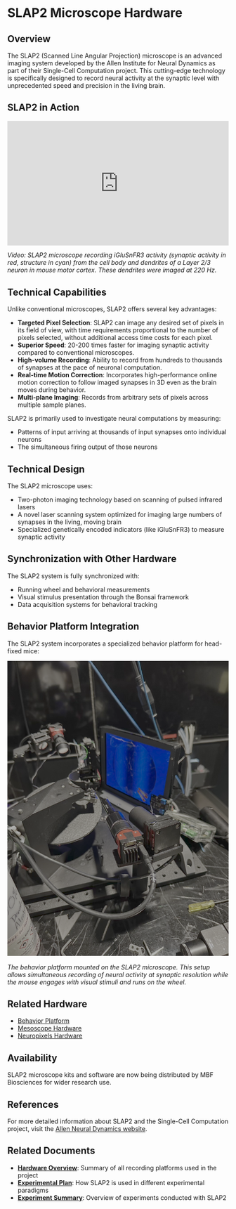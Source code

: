# SLAP2 Microscope Hardware

## Overview

The SLAP2 (Scanned Line Angular Projection) microscope is an advanced imaging system developed by the Allen Institute for Neural Dynamics as part of their Single-Cell Computation project. This cutting-edge technology is specifically designed to record neural activity at the synaptic level with unprecedented speed and precision in the living brain.

## SLAP2 in Action

<div style="padding:56.25% 0 0 0;position:relative;"><iframe src="https://player.vimeo.com/video/1015679273?h=d9a03585be&badge=0&autoplay=1&loop=1&player_id=0&app_id=58479" style="position:absolute;top:0;left:0;width:100%;height:100%;" frameborder="0" allow="autoplay; fullscreen; picture-in-picture" allowfullscreen></iframe></div>
<script src="https://player.vimeo.com/api/player.js"></script>
<p><em>Video: SLAP2 microscope recording iGluSnFR3 activity (synaptic activity in red, structure in cyan) from the cell body and dendrites of a Layer 2/3 neuron in mouse motor cortex. These dendrites were imaged at 220 Hz.</em></p>

## Technical Capabilities

Unlike conventional microscopes, SLAP2 offers several key advantages:

- **Targeted Pixel Selection**: SLAP2 can image any desired set of pixels in its field of view, with time requirements proportional to the number of pixels selected, without additional access time costs for each pixel.
- **Superior Speed**: 20-200 times faster for imaging synaptic activity compared to conventional microscopes.
- **High-volume Recording**: Ability to record from hundreds to thousands of synapses at the pace of neuronal computation.
- **Real-time Motion Correction**: Incorporates high-performance online motion correction to follow imaged synapses in 3D even as the brain moves during behavior.
- **Multi-plane Imaging**: Records from arbitrary sets of pixels across multiple sample planes.

SLAP2 is primarily used to investigate neural computations by measuring:
- Patterns of input arriving at thousands of input synapses onto individual neurons
- The simultaneous firing output of those neurons

## Technical Design

The SLAP2 microscope uses:
- Two-photon imaging technology based on scanning of pulsed infrared lasers
- A novel laser scanning system optimized for imaging large numbers of synapses in the living, moving brain
- Specialized genetically encoded indicators (like iGluSnFR3) to measure synaptic activity

## Synchronization with Other Hardware

The SLAP2 system is fully synchronized with:

- Running wheel and behavioral measurements
- Visual stimulus presentation through the Bonsai framework
- Data acquisition systems for behavioral tracking

## Behavior Platform Integration

The SLAP2 system incorporates a specialized behavior platform for head-fixed mice:

![SLAP2 Behavior Platform](../img/slap2/slap2_behavior.png)

*The behavior platform mounted on the SLAP2 microscope. This setup allows simultaneous recording of neural activity at synaptic resolution while the mouse engages with visual stimuli and runs on the wheel.*

## Related Hardware

- [Behavior Platform](behavior_training.md)
- [Mesoscope Hardware](allen_institute_mesoscope_hardware.md)
- [Neuropixels Hardware](allen_institute_neuropixels_hardware.md)

## Availability

SLAP2 microscope kits and software are now being distributed by MBF Biosciences for wider research use.

## References

For more detailed information about SLAP2 and the Single-Cell Computation project, visit the [Allen Neural Dynamics website](https://www.allenneuraldynamics.org/projects/single-cell-computation).

## Related Documents

- **[Hardware Overview](../hardware-overview.md)**: Summary of all recording platforms used in the project
- **[Experimental Plan](../experimental-plan.md)**: How SLAP2 is used in different experimental paradigms
- **[Experiment Summary](../experiment-summary.md)**: Overview of experiments conducted with SLAP2